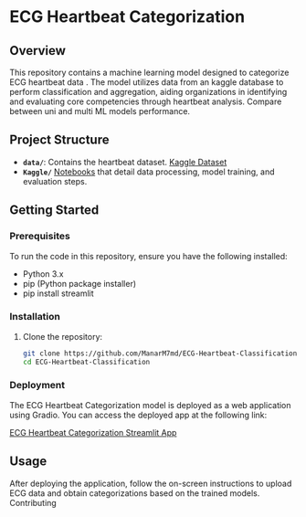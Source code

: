 # ECG Heartbeat Categorization

## Overview

This repository contains a machine learning model designed to categorize ECG heartbeat data . The model utilizes data from an kaggle database to perform classification and aggregation, aiding organizations in identifying and evaluating core competencies through heartbeat analysis. Compare between uni and multi ML models performance.

## Project Structure

- **`data/`**: Contains the heartbeat dataset. [Kaggle Dataset](https://www.kaggle.com/datasets/shayanfazeli/heartbeat)
- **`Kaggle/`** [Notebooks](https://www.kaggle.com/code/manarm7md/ecg-heartbeat-categorization-ml) that detail data processing, model training, and evaluation steps.
  
## Getting Started

### Prerequisites

To run the code in this repository, ensure you have the following installed:

- Python 3.x
- pip (Python package installer)
- pip install streamlit 


### Installation

1. Clone the repository:
   ```bash
   git clone https://github.com/ManarM7md/ECG-Heartbeat-Classification.git
   cd ECG-Heartbeat-Classification

### Deployment

The ECG Heartbeat Categorization model is deployed as a web application using Gradio. You can access the deployed app at the following link:

[ECG Heartbeat Categorization Streamlit App
](https://ecg-heartbeat-classification-p92c55kesdmjg9zy6pqrw9.streamlit.app/)

## Usage

After deploying the application, follow the on-screen instructions to upload ECG data and obtain categorizations based on the trained models.
Contributing
